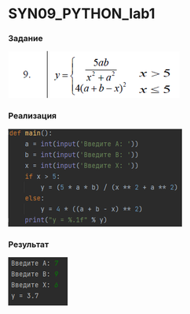 # SYN09_PYTHON_lab1
### Задание
![screen](screen.png)
### Реализация
![screen](screen1.png)
### Результат
![screen](screen2.png)


